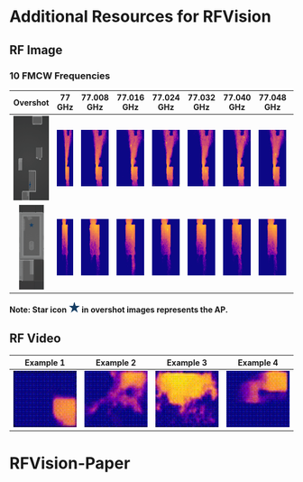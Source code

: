 # Additional Resources for RFVision

## RF Image
### 10 FMCW Frequencies

| Overshot  | 77 GHz  | 77.008 GHz  | 77.016 GHz | 77.024 GHz | 77.032 GHz | 77.040 GHz | 77.048 GHz | 77.056 GHz | 77.064 GHz | 77.072 GHz |
|  :------:  | ----  | ----  | ----  | ----  | ----  | ----  | ----  | ----  | ----  | ----  |
| <img src="./test/FMCW_1/overshot.png" height=150> | <img src="./test/FMCW_1/0.png" height=100> | <img src="./test/FMCW_1/1.png" height=100> | <img src="./test/FMCW_1/2.png" height=100> | <img src="./test/FMCW_1/3.png" height=100> | <img src="./test/FMCW_1/4.png" height=100> | <img src="./test/FMCW_1/5.png" height=100> | <img src="./test/FMCW_1/6.png" height=100> | <img src="./test/FMCW_1/7.png" height=100> | <img src="./test/FMCW_1/8.png" height=100> | <img src="./test/FMCW_1/9.png" height=100> |
| <img src="./test/FMCW_2/overshot.png" height=150> | <img src="./test/FMCW_2/0.png" height=100> | <img src="./test/FMCW_2/1.png" height=100> | <img src="./test/FMCW_2/2.png" height=100> | <img src="./test/FMCW_2/3.png" height=100> | <img src="./test/FMCW_2/4.png" height=100> | <img src="./test/FMCW_2/5.png" height=100> | <img src="./test/FMCW_2/6.png" height=100> | <img src="./test/FMCW_2/7.png" height=100> | <img src="./test/FMCW_2/8.png" height=100> | <img src="./test/FMCW_2/9.png" height=100> |

**Note: Star icon <img src="./test/AP.png" height=20> in overshot images represents the AP.**

## RF Video

| Example 1 | Example 2 | Example 3 | Example 4 |
| ----  | ----  | ----  | ---- |
| <img src="./test/video/0.gif" height=100>|<img src="./test/video/1.gif" height=100>|<img src="./test/video/2.gif" height=100>|<img src="./test/video/3.gif" height=100>|

# RFVision-Paper
